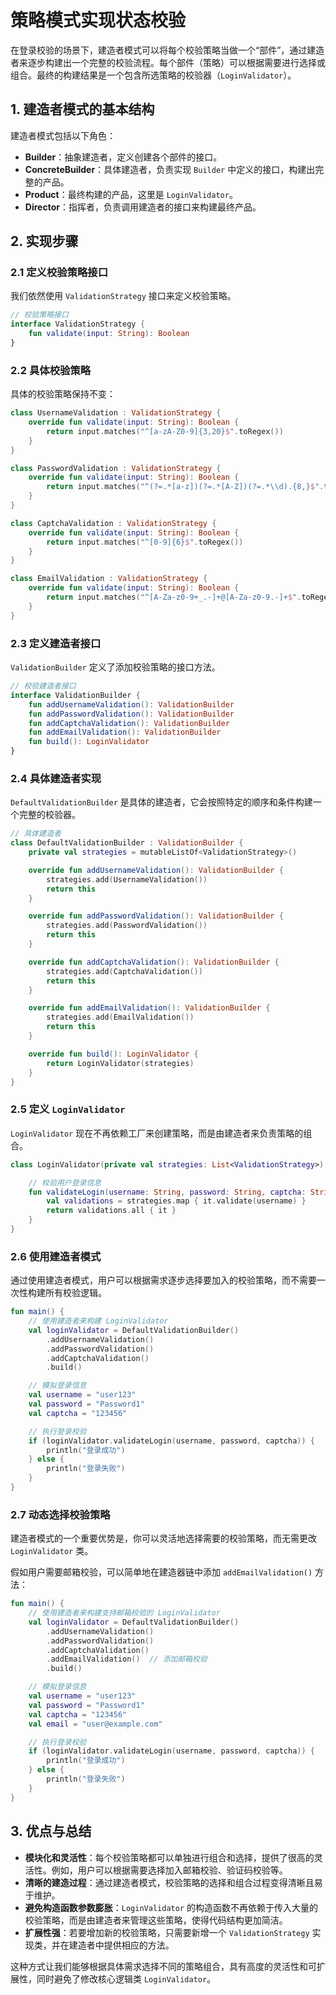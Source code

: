 #  策略模式实现状态校验

在登录校验的场景下，建造者模式可以将每个校验策略当做一个“部件”，通过建造者来逐步构建出一个完整的校验流程。每个部件（策略）可以根据需要进行选择或组合。最终的构建结果是一个包含所选策略的校验器（`LoginValidator`）。

## 1. **建造者模式的基本结构**

建造者模式包括以下角色：
- **Builder**：抽象建造者，定义创建各个部件的接口。
- **ConcreteBuilder**：具体建造者，负责实现 `Builder` 中定义的接口，构建出完整的产品。
- **Product**：最终构建的产品，这里是 `LoginValidator`。
- **Director**：指挥者，负责调用建造者的接口来构建最终产品。

## 2. **实现步骤**

### 2.1 定义校验策略接口

我们依然使用 `ValidationStrategy` 接口来定义校验策略。

```kotlin
// 校验策略接口
interface ValidationStrategy {
    fun validate(input: String): Boolean
}
```

### 2.2 具体校验策略

具体的校验策略保持不变：

```kotlin
class UsernameValidation : ValidationStrategy {
    override fun validate(input: String): Boolean {
        return input.matches("^[a-zA-Z0-9]{3,20}$".toRegex())
    }
}

class PasswordValidation : ValidationStrategy {
    override fun validate(input: String): Boolean {
        return input.matches("^(?=.*[a-z])(?=.*[A-Z])(?=.*\\d).{8,}$".toRegex())
    }
}

class CaptchaValidation : ValidationStrategy {
    override fun validate(input: String): Boolean {
        return input.matches("^[0-9]{6}$".toRegex())
    }
}

class EmailValidation : ValidationStrategy {
    override fun validate(input: String): Boolean {
        return input.matches("^[A-Za-z0-9+_.-]+@[A-Za-z0-9.-]+$".toRegex())
    }
}
```

### 2.3 定义建造者接口

`ValidationBuilder` 定义了添加校验策略的接口方法。

```kotlin
// 校验建造者接口
interface ValidationBuilder {
    fun addUsernameValidation(): ValidationBuilder
    fun addPasswordValidation(): ValidationBuilder
    fun addCaptchaValidation(): ValidationBuilder
    fun addEmailValidation(): ValidationBuilder
    fun build(): LoginValidator
}
```

### 2.4 具体建造者实现

`DefaultValidationBuilder` 是具体的建造者，它会按照特定的顺序和条件构建一个完整的校验器。

```kotlin
// 具体建造者
class DefaultValidationBuilder : ValidationBuilder {
    private val strategies = mutableListOf<ValidationStrategy>()

    override fun addUsernameValidation(): ValidationBuilder {
        strategies.add(UsernameValidation())
        return this
    }

    override fun addPasswordValidation(): ValidationBuilder {
        strategies.add(PasswordValidation())
        return this
    }

    override fun addCaptchaValidation(): ValidationBuilder {
        strategies.add(CaptchaValidation())
        return this
    }

    override fun addEmailValidation(): ValidationBuilder {
        strategies.add(EmailValidation())
        return this
    }

    override fun build(): LoginValidator {
        return LoginValidator(strategies)
    }
}
```

### 2.5 定义 `LoginValidator`

`LoginValidator` 现在不再依赖工厂来创建策略，而是由建造者来负责策略的组合。

```kotlin
class LoginValidator(private val strategies: List<ValidationStrategy>) {

    // 校验用户登录信息
    fun validateLogin(username: String, password: String, captcha: String): Boolean {
        val validations = strategies.map { it.validate(username) }
        return validations.all { it }
    }
}
```

### 2.6 使用建造者模式

通过使用建造者模式，用户可以根据需求逐步选择要加入的校验策略，而不需要一次性构建所有校验逻辑。

```kotlin
fun main() {
    // 使用建造者来构建 LoginValidator
    val loginValidator = DefaultValidationBuilder()
        .addUsernameValidation()
        .addPasswordValidation()
        .addCaptchaValidation()
        .build()

    // 模拟登录信息
    val username = "user123"
    val password = "Password1"
    val captcha = "123456"

    // 执行登录校验
    if (loginValidator.validateLogin(username, password, captcha)) {
        println("登录成功")
    } else {
        println("登录失败")
    }
}
```

### 2.7 **动态选择校验策略**

建造者模式的一个重要优势是，你可以灵活地选择需要的校验策略，而无需更改 `LoginValidator` 类。

假如用户需要邮箱校验，可以简单地在建造器链中添加 `addEmailValidation()` 方法：

```kotlin
fun main() {
    // 使用建造者来构建支持邮箱校验的 LoginValidator
    val loginValidator = DefaultValidationBuilder()
        .addUsernameValidation()
        .addPasswordValidation()
        .addCaptchaValidation()
        .addEmailValidation()  // 添加邮箱校验
        .build()

    // 模拟登录信息
    val username = "user123"
    val password = "Password1"
    val captcha = "123456"
    val email = "user@example.com"

    // 执行登录校验
    if (loginValidator.validateLogin(username, password, captcha)) {
        println("登录成功")
    } else {
        println("登录失败")
    }
}
```

## 3. **优点与总结**

- **模块化和灵活性**：每个校验策略都可以单独进行组合和选择，提供了很高的灵活性。例如，用户可以根据需要选择加入邮箱校验、验证码校验等。
- **清晰的建造过程**：通过建造者模式，校验策略的选择和组合过程变得清晰且易于维护。
- **避免构造函数参数膨胀**：`LoginValidator` 的构造函数不再依赖于传入大量的校验策略，而是由建造者来管理这些策略，使得代码结构更加简洁。
- **扩展性强**：若要增加新的校验策略，只需要新增一个 `ValidationStrategy` 实现类，并在建造者中提供相应的方法。

这种方式让我们能够根据具体需求选择不同的策略组合，具有高度的灵活性和可扩展性，同时避免了修改核心逻辑类 `LoginValidator`。